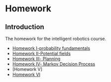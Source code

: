 # Homework

## Introduction 

The homework for the intelligent robotics course.

- [Homework Ⅰ-probability fundamentals](https://github.com/Intelligent-Robot-Course/Homework/tree/main/hw1)
- [Homework Ⅱ-Potential fields](https://github.com/Intelligent-Robot-Course/Homework/tree/main/hw2)
- [Homework Ⅲ- Planning](https://github.com/Intelligent-Robot-Course/Homework/tree/main/hw3)
- [Homework Ⅳ- Markov Decision Process](https://github.com/Intelligent-Robot-Course/Homework/tree/main/hw4)
- [Homework V]
- [Homework VI](https://github.com/Intelligent-Robot-Course/Homework/tree/main/hw6)

